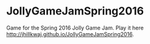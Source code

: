 # JollyGameJamSpring2016
Game for the Spring 2016 Jolly Game Jam. Play it here http://jhillkwaj.github.io/JollyGameJamSpring2016.
